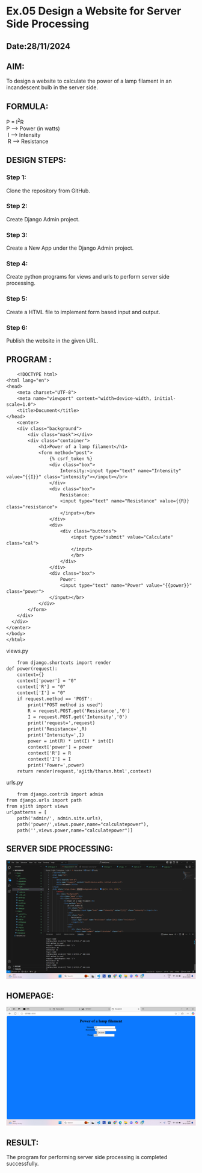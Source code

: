 # Ex.05 Design a Website for Server Side Processing
## Date:28/11/2024

## AIM:
 To design a website to calculate the power of a lamp filament in an incandescent bulb in the server side. 


## FORMULA:
P = I<sup>2</sup>R
<br> P --> Power (in watts)
<br> I --> Intensity
<br> R --> Resistance

## DESIGN STEPS:

### Step 1:
Clone the repository from GitHub.

### Step 2:
Create Django Admin project.

### Step 3:
Create a New App under the Django Admin project.

### Step 4:
Create python programs for views and urls to perform server side processing.

### Step 5:
Create a HTML file to implement form based input and output.

### Step 6:
Publish the website in the given URL.

## PROGRAM :
```
    <!DOCTYPE html>
<html lang="en">
<head>
    <meta charset="UTF-8">
    <meta name="viewport" content="width=device-width, initial-scale=1.0">
    <title>Document</title>
</head>
    <center>
    <div class="background">
        <div class="mask"></div>
        <div class="container">
            <h1>Power of a lamp filament</h1>
            <form method="post">
                {% csrf_token %}
                <div class="box">
                    Intensity:<input type="text" name="Intensity" value="{{I}}" class="intensity"></input></br>
                </div>
                <div class="box">
                    Resistance:
                    <input type="text" name="Resistance" value={{R}} class="resistance">
                    </input></br>
                </div>
                <div>
                    <div class="buttons">
                        <input type="submit" value="Calculate" class="cal">
                        </input>
                        </br>
                    </div>
                </div>
                <div class="box">
                    Power:
                    <input type="text" name="Power" value="{{power}}" class="power">
                </input></br>
            </div>
        </form>
    </div>
  </div>
</center>
</body>
</html>
```
views.py
```
    from django.shortcuts import render 
def power(request): 
    context={} 
    context['power'] = "0" 
    context['R'] = "0" 
    context['I'] = "0" 
    if request.method == 'POST': 
        print("POST method is used")
        R = request.POST.get('Resistance','0')
        I = request.POST.get('Intensity','0')
        print('request=',request) 
        print('Resistance=',R) 
        print('Intensity=',I) 
        power = int(R) * int(I) * int(I)
        context['power'] = power
        context['R'] = R
        context['I'] = I
        print('Power=',power) 
    return render(request,'ajith/tharun.html',context)

```
urls.py
```
    from django.contrib import admin 
from django.urls import path 
from ajith import views 
urlpatterns = [ 
    path('admin/', admin.site.urls), 
    path('power/',views.power,name="calculatepower"),
    path('',views.power,name="calculatepower")]
```

## SERVER SIDE PROCESSING:
![alt text](<Screenshot 2024-11-28 224639.png>)
                      

## HOMEPAGE:
![alt text](<Screenshot 2024-11-28 224512.png>)

## RESULT:
The program for performing server side processing is completed successfully.
